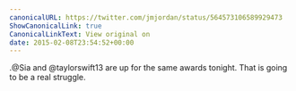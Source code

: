 ```yaml
---
canonicalURL: https://twitter.com/jmjordan/status/564573106589929473
ShowCanonicalLink: true
CanonicalLinkText: View original on
date: 2015-02-08T23:54:52+00:00
---
```

.@Sia and @taylorswift13 are up for the same awards tonight. That is going to be a real struggle.